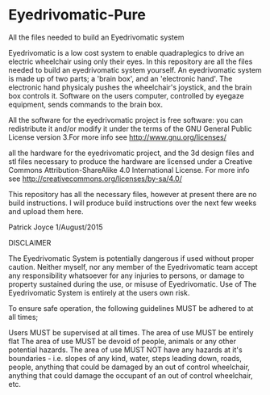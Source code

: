 # Eyedrivomatic-Pure
All the files needed to build an Eyedrivomatic system 

Eyedrivomatic is a low cost system to enable quadraplegics to drive an electric wheelchair using only their eyes. In this repository are all the files needed to build an eyedrivomatic system yourself. An eyedrivomatic system is made up of two parts; a 'brain box', and an 'electronic hand'. The electronic hand physicaly pushes the wheelchair's joystick, and the brain box controls it. Software on the users computer, controlled by eyegaze equipment, sends commands to the brain box. 

All the software for the eyedrivomatic project is free software: you can redistribute it and/or modify it under the terms of the GNU General Public License version 3.For more info see http://www.gnu.org/licenses/

all the hardware for the eyedrivomatic project, and the 3d design files and stl files necessary to produce the hardware are licensed under a Creative Commons Attribution-ShareAlike 4.0 International License. For more info see   http://creativecommons.org/licenses/by-sa/4.0/

This repository has all the necessary files, however at present there are no build instructions. I will produce build instructions over the next few weeks and upload them here. 

Patrick Joyce 1/August/2015

DISCLAIMER

The Eyedrivomatic System is potentially dangerous if used without proper caution. Neither myself, nor any member of the Eyedrivomatic team accept any responsibility whatsoever for any injuries to persons, or damage to property sustained during the use, or misuse of Eyedrivomatic. Use of The Eyedrivomatic System is entirely at the users own risk. 

To ensure safe operation, the following guidelines MUST be adhered to at all times; 

Users MUST be supervised at all times. 
The area of use MUST be entirely flat 
The area of use MUST be devoid of people, animals or any other potential hazards. 
The area of use MUST NOT have any hazards at it's boundaries - i.e. slopes of any kind, water, steps leading down, roads, people, anything that could be damaged by an out of control wheelchair, anything that could damage the occupant of an out of control wheelchair, etc. 
